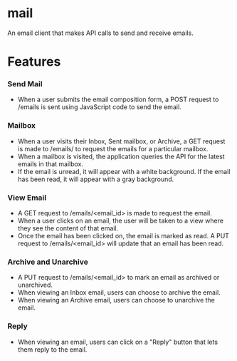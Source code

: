 # mail
An email client that makes API calls to send and receive emails.

# Features
### Send Mail
  - When a user submits the email composition form, a POST request to /emails is sent using JavaScript code to send the email.  
### Mailbox  
  - When a user visits their Inbox, Sent mailbox, or Archive, a GET request is made to /emails/<mailbox> to request the emails for a particular mailbox.
  - When a mailbox is visited, the application queries the API for the latest emails in that mailbox.
  - If the email is unread, it will appear with a white background. If the email has been read, it will appear with a gray background.  
### View Email  
  - A GET request to /emails/<email_id> is made to request the email.  
  - When a user clicks on an email, the user will be taken to a view where they see the content of that email.  
  - Once the email has been clicked on, the email is marked as read. A PUT request to /emails/<email_id> will update that an email has been read.  
### Archive and Unarchive  
  - A PUT request to /emails/<email_id> to mark an email as archived or unarchived.  
  - When viewing an Inbox email, users can choose to archive the email.  
  - When viewing an Archive email, users can choose to unarchive the email.  
### Reply  
  - When viewing an email, users can click on a "Reply" button that lets them reply to the email.  
